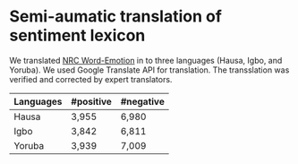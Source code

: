 # Semi-aumatic translation of sentiment lexicon



We translated [NRC Word-Emotion](https://saifmohammad.com/WebPages/NRC-Emotion-Lexicon.htm) in to three languages (Hausa, Igbo, and Yoruba). We used Google Translate API for translation. The transslation was verified and corrected by expert translators. 


| Languages | #positive | #negative| 
| --------- | -------- |  -------- | 
| Hausa  |  3,955  |   6,980   | 
| Igbo  |  3,842   |   6,811  |
| Yoruba  | 3,939   |  7,009  | 
